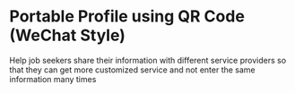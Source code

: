 # Portable Profile using QR Code (WeChat Style)

Help job seekers share their information with different service providers so that they can get more customized service and not enter the same information many times

